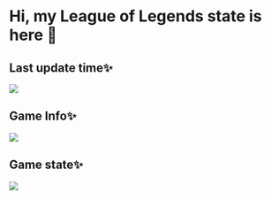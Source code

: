 # Hi, my League of Legends state is here 👋

## Last update time✨
<img src="https://lol-state-1300281188.cos.ap-guangzhou.myqcloud.com/state_0.png"/>

## Game Info✨
<img src="https://lol-state-1300281188.cos.ap-guangzhou.myqcloud.com/state_1.jpg"/>

## Game state✨
<img src="https://lol-state-1300281188.cos.ap-guangzhou.myqcloud.com/state_2.jpg"/>


<!--
**MyLovePoppet/MyLovePoppet** is a ✨ _special_ ✨ repository because its `README.md` (this file) appears on your GitHub profile.

Here are some ideas to get you started:

- 🔭 I’m currently working on ...
- 🌱 I’m currently learning ...
- 👯 I’m looking to collaborate on ...
- 🤔 I’m looking for help with ...
- 💬 Ask me about ...
- 📫 How to reach me: ...
- 😄 Pronouns: ...
- ⚡ Fun fact: ...
-->
